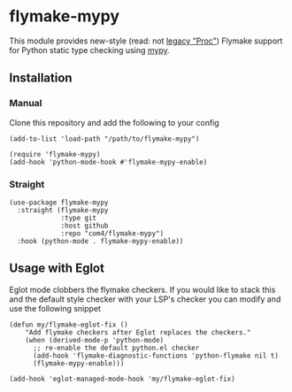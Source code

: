 # flymake-mypy

This module provides new-style (read: not [legacy "Proc"](https://www.gnu.org/software/emacs/manual/html_mono/flymake.html#The-legacy-Proc-backend)) Flymake support for Python static type checking using [mypy](http://mypy-lang.org/).

## Installation

### Manual

Clone this repository and add the following to your config

```emacs-lisp
(add-to-list 'load-path "/path/to/flymake-mypy")

(require 'flymake-mypy)
(add-hook 'python-mode-hook #'flymake-mypy-enable)
```

### Straight

```emacs-lisp
(use-package flymake-mypy
  :straight (flymake-mypy
             :type git
             :host github
             :repo "com4/flymake-mypy")
  :hook (python-mode . flymake-mypy-enable))
```

## Usage with Eglot
Eglot mode clobbers the flymake checkers. If you would like to stack this and the default style checker with your LSP's checker you can modify and use the following snippet

```emacs-lisp
(defun my/flymake-eglot-fix ()
    "Add flymake checkers after Eglot replaces the checkers."
    (when (derived-mode-p 'python-mode)
      ;; re-enable the default python.el checker
      (add-hook 'flymake-diagnostic-functions 'python-flymake nil t)
      (flymake-mypy-enable)))

(add-hook 'eglot-managed-mode-hook 'my/flymake-eglot-fix)
```
